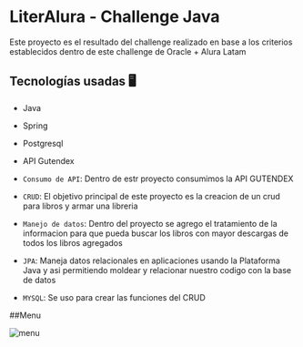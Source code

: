 # LiterAlura - Challenge Java

Este proyecto es el resultado del challenge realizado en base a los criterios establecidos dentro de este challenge de Oracle + Alura Latam

## Tecnologías usadas 🖥️
- Java
- Spring
- Postgresql
- API Gutendex




- `Consumo de API`: Dentro de estr proyecto consumimos la API GUTENDEX
- `CRUD`:  El objetivo principal de este proyecto es la creacion de un crud para libros y armar una libreria
- `Manejo de datos`: Dentro del proyecto se agrego el tratamiento de la informacion para que pueda buscar los libros con mayor descargas de todos los libros agregados
- `JPA`: Maneja datos relacionales en aplicaciones usando la Plataforma Java y asi permitiendo moldear y relacionar nuestro codigo con la base de datos
- `MYSQL`: Se uso para crear las funciones del CRUD


##Menu

![menu](https://github.com/JapyTing/LiterAlura---Challenge-Java/assets/115281136/71819318-7018-4f5d-9ea5-2feb19b3dac3)
